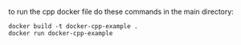 to run the cpp docker file do these commands in the main directory:

```
docker build -t docker-cpp-example .
docker run docker-cpp-example

```
